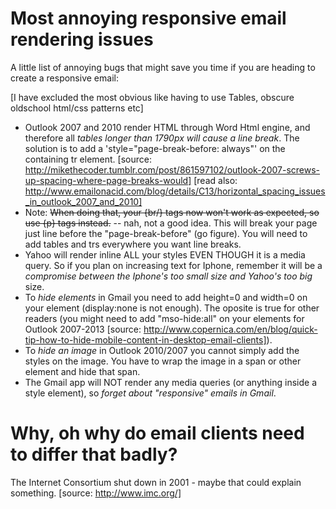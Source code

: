 Most annoying responsive email rendering issues
===============================================




A little list of annoying bugs that might save you time if you are heading to create a responsive email:


[I have excluded the most obvious like having to use Tables, obscure oldschool html/css patterns etc]


* Outlook 2007 and 2010 render HTML through Word Html engine, and therefore all *tables longer than 1790px will cause a line break*. The solution is to add a 'style="page-break-before: always"' on the containing tr element. [source: http://mikethecoder.tumblr.com/post/861597102/outlook-2007-screws-up-spacing-where-page-breaks-would] [read also: http://www.emailonacid.com/blog/details/C13/horizontal_spacing_issues_in_outlook_2007_and_2010]
* Note: ~~When doing that, your {br/} tags now won't work as expected, so use {p} tags instead.~~ -- nah, not a good idea. This will break your page just line before the "page-break-before" (go figure). You will need to add tables and trs everywhere you want line breaks.
* Yahoo will render inline ALL your styles EVEN THOUGH it is a media query. So if you plan on increasing text for Iphone, remember it will be a *compromise between the Iphone's too small size and Yahoo's too big* size.
* To *hide elements* in Gmail you need to add height=0 and width=0 on your element (display:none is not enough). The oposite is true for other readers (you might need to add "mso-hide:all" on your elements for Outlook 2007-2013 [source: http://www.copernica.com/en/blog/quick-tip-how-to-hide-mobile-content-in-desktop-email-clients]).
* To *hide an image* in Outlook 2010/2007 you cannot simply add the styles on the image. You have to wrap the image in a span or other element and hide that span.
* The Gmail app will NOT render any media queries (or anything inside a style element), so *forget about "responsive" emails in Gmail*.








Why, oh why do email clients need to differ that badly?
=======================================================

The Internet Consortium shut down in 2001 - maybe that could explain something.
[source: http://www.imc.org/]
